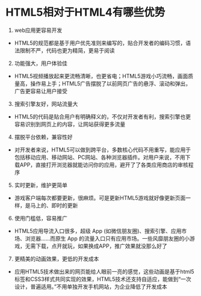 # HTML5相对于HTML4有哪些优势

1. web应用更容易开发
  - HTML5的规范都是基于用户优先准则来编写的，贴合开发者的编码习惯，语法限制不严，代码也更为精简，更易于阅读

2. 功能强大，用户体验佳
  - HTML5视频播放起来更流畅清晰，也更省电；HTML5游戏小巧流畅，画面质量高，操作易上手；HTML5广告摆脱了以前网页广告的悬浮、滚动和弹出，广告更容易让用户接受

3. 搜索引擎友好，网站流量大
  - HTML5的代码是贴合用户有明确释义的，不仅对开发者有利，搜索引擎也更容易识别到网页上的内容，让网站获得更多流量

4. 摆脱平台依赖，兼容性好   
  - 对开发者来说，HTML5可以做到跨平台，多数核心代码不用重写，能应用于包括移动应用、移动网站、PC网站、各种浏览器插件。对用户来说，不用下载APP，直接打开浏览器就能访问你的应用，避开了了各类应用商店的审核程序

5. 实时更新，维护更简单
  - 游戏客户端每次都要更新，很麻烦。可是更新HTML5游戏就好像更新页面一样，是马上的、即时的更新

6. 使用门槛低，容易推广
  - HTML5应用导流入口很多，超级 App (如微信朋友圈)、搜索引擎、应用市场、浏览器……而原生 App 的流量入口只有应用市场。一些风靡朋友圈的小游戏，无需下载，点开就玩，如果换成APP，推广效果就没那么好了

7. 更精美的动画效果，更低的开发成本
  - 应用HTML5技术做出来的网页能给人眼前一亮的感觉，这些动画是基于html5标签和CSS3样式共同实现的效果，HTML5技术还支持自适应，能做到“一次设计，普遍适用。”不用单独开发手机网站，为企业降低了开发成本




